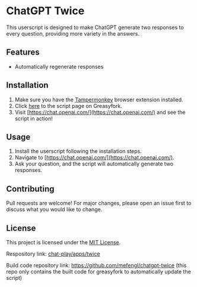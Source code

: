 # ChatGPT Twice

This userscript is designed to make ChatGPT generate two responses to every question, providing more variety in the answers.

## Features

- Automatically regenerate responses

## Installation

1. Make sure you have the [Tampermonkey](https://www.tampermonkey.net/) browser extension installed.
2. Click [here](https://greasyfork.org/scripts/463688-chatgpt-twice) to the script page on Greasyfork.
3. Visit [https://chat.openai.com/](https://chat.openai.com/) and see the script in action!

## Usage

1. Install the userscript following the installation steps.
2. Navigate to [https://chat.openai.com/](https://chat.openai.com/).
3. Ask your question, and the script will automatically generate two responses.

## Contributing

Pull requests are welcome! For major changes, please open an issue first to discuss what you would like to change.

## License

This project is licensed under the [MIT License](LICENSE).

Respository link: [chat-play/apps/twice](https://github.com/mefengl/chat-play)

Build code repository link: https://github.com/mefengl/chatgpt-twice (this repo only contains the built code for greasyfork to automatically update the script)
